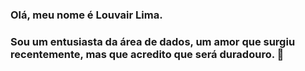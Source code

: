 ### Olá, meu nome é Louvair Lima. 
### Sou um entusiasta da área de dados, um amor que surgiu recentemente, mas que acredito que será duradouro. 👋

<!--
**louvair/louvair** is a ✨ _special_ ✨ repository because its `README.md` (this file) appears on your GitHub profile.

Here are some ideas to get you started:

- 🔭 Iniciando uma trajetória profissional na área de Business Intelligence
- 🌱 I’m currently learning ...
- 👯 I’m looking to collaborate on ...
- 🤔 I’m looking for help with ...
- 💬 Ask me about ...
- 📫 How to reach me: ...
- 😄 Pronouns: ...
- ⚡ Fun fact: ...
-->
